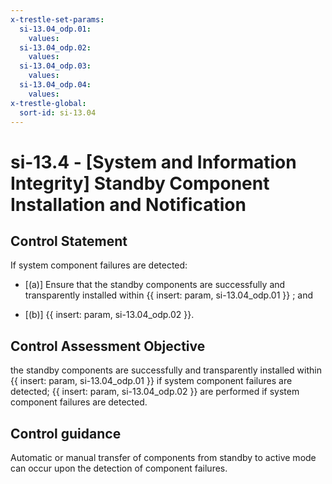 ```yaml
---
x-trestle-set-params:
  si-13.04_odp.01:
    values:
  si-13.04_odp.02:
    values:
  si-13.04_odp.03:
    values:
  si-13.04_odp.04:
    values:
x-trestle-global:
  sort-id: si-13.04
---
```


# si-13.4 - \[System and Information Integrity\] Standby Component Installation and Notification

## Control Statement

If system component failures are detected:

- \[(a)\] Ensure that the standby components are successfully and transparently installed within {{ insert: param, si-13.04_odp.01 }} ; and

- \[(b)\] {{ insert: param, si-13.04_odp.02 }}.

## Control Assessment Objective

the standby components are successfully and transparently installed within {{ insert: param, si-13.04_odp.01 }} if system component failures are detected;
{{ insert: param, si-13.04_odp.02 }} are performed if system component failures are detected.

## Control guidance

Automatic or manual transfer of components from standby to active mode can occur upon the detection of component failures.
